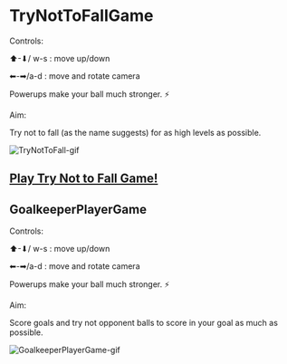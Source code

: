 # TryNotToFallGame

Controls:

⬆-⬇/ w-s : move up/down

⬅-➡/a-d : move and rotate camera

Powerups make your ball much stronger. ⚡

Aim:

Try not to fall (as the name suggests) for as high levels as possible.



![TryNotToFall-gif](https://user-images.githubusercontent.com/74989036/183547130-b4d97a59-c61a-4b5a-8dcb-3681f672fd6f.gif)

## [Play Try Not to Fall Game!](https://play.unity.com/mg/other/webgl-builds-205261)

## GoalkeeperPlayerGame

Controls:

⬆-⬇/ w-s : move up/down

⬅-➡/a-d : move and rotate camera

Powerups make your ball much stronger. ⚡

Aim: 

Score goals and try not opponent balls to score in your goal as much as possible.

![GoalkeeperPlayerGame-gif](https://user-images.githubusercontent.com/74989036/183547203-acc4a853-a382-4694-b49e-2d76cc23af82.gif)
